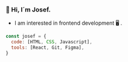 ### :wave: Hi, I´m Josef. 
- I am interested in frontend development :desktop_computer: .

```javascript
const josef = {
  code: [HTML, CSS, Javascript],
  tools: [React, Git, Figma],
}
```
